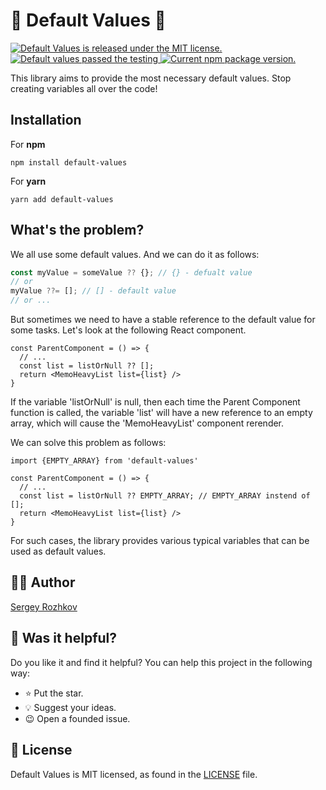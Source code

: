 [LICENSE]: https://github.com/rozhkovs/default-values/blob/HEAD/LICENSE
[AUTHOR]: https://github.com/rozhkovs

# 🫡 Default Values 🫡
<p>
  <a href="https://github.com/rozhkovs/default-values/blob/HEAD/LICENSE">
    <img src="https://img.shields.io/badge/license-MIT-blue.svg" alt="Default Values is released under the MIT license." />
  </a>
  <a href="https://github.com/rozhkovs/default-values/actions/workflows/testing.yml">
    <img src="https://github.com/rozhkovs/default-values/actions/workflows/testing.yml/badge.svg" alt="Default values passed the testing" />
  </a>
  <a href="https://www.npmjs.com/package/default-values">
    <img src="https://img.shields.io/npm/v/default-values?color=brightgreen&label=npm%20package" alt="Current npm package version." />
  </a>
</p>

This library aims to provide the most necessary default values. Stop creating variables all over the code!

## Installation
For **npm**
```shell
npm install default-values
```
For **yarn**
```shell
yarn add default-values
```

## What's the problem?
We all use some default values. And we can do it as follows:
```typescript
const myValue = someValue ?? {}; // {} - defualt value
// or
myValue ??= []; // [] - default value
// or ...
```
But sometimes we need to have a stable reference to the default value for some tasks. Let's look at the following React component.
```tsx
const ParentComponent = () => {
  // ...
  const list = listOrNull ?? [];
  return <MemoHeavyList list={list} />
}
```
If the variable 'listOrNull' is null, then each time the Parent Component function is called, the variable 'list' will have a new reference to an empty array, which will cause the 'MemoHeavyList' component rerender.

We can solve this problem as follows:
```tsx
import {EMPTY_ARRAY} from 'default-values'

const ParentComponent = () => {
  // ...
  const list = listOrNull ?? EMPTY_ARRAY; // EMPTY_ARRAY instend of [];
  return <MemoHeavyList list={list} />
}
```
For such cases, the library provides various typical variables that can be used as default values.

## 👨‍💻 Author
[Sergey Rozhkov][AUTHOR]

## 🎯 Was it helpful?

Do you like it and find it helpful? You can help this project in the following way:
- ⭐ Put the star.
- 💡 Suggest your ideas.
- 😉 Open a founded issue.

## 📄 License

Default Values is MIT licensed, as found in the [LICENSE] file.
